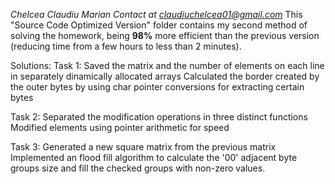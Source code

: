 <em>Chelcea Claudiu Marian</em>
<em>Contact at claudiuchelcea01@gmail.com</em>
This "Source Code Optimized Version" folder contains my second method of solving the homework,
being <b>98%</b> more efficient than the previous version (reducing time from a few hours to less than 2 minutes).

Solutions:
Task 1:
Saved the matrix and the number of elements on each line in separately dinamically allocated arrays
Calculated the border created by the outer bytes by using char pointer conversions for extracting certain bytes

Task 2:
Separated the modification operations in three distinct functions 
Modified elements using pointer arithmetic for speed

Task 3:
Generated a new square matrix from the previous matrix
Implemented an flood fill algorithm to calculate the '00' adjacent byte groups size and fill 
the checked groups with non-zero values.

